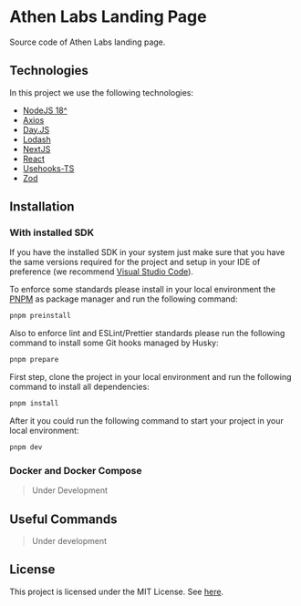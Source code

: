 # Athen Labs Landing Page

Source code of Athen Labs landing page.

## Technologies

In this project we use the following technologies:

- [NodeJS 18^](https://nodejs.org/en)
- [Axios](https://axios-http.com/)
- [Day.JS](https://day.js.org/)
- [Lodash](https://lodash.com/)
- [NextJS](https://nextjs.org/)
- [React](https://react.dev/)
- [Usehooks-TS](https://usehooks-ts.com/)
- [Zod](https://zod.dev/)

## Installation

### With installed SDK

If you have the installed SDK in your system just make sure that you have the same versions required for the project and setup in your IDE of preference (we recommend [Visual Studio Code](https://code.visualstudio.com/)).

To enforce some standards please install in your local environment the [PNPM](https://pnpm.io/) as package manager and run the following command:

```bash
pnpm preinstall
```

Also to enforce lint and ESLint/Prettier standards please run the following command to install some Git hooks managed by Husky:

```bash
pnpm prepare
```

First step, clone the project in your local environment and run the following command to install all dependencies:

```bash
pnpm install
```

After it you could run the following command to start your project in your local environment:

```bash
pnpm dev
```

### Docker and Docker Compose

> Under Development


## Useful Commands

> Under development

## License

This project is licensed under the MIT License. See [here](LICENSE.md).
